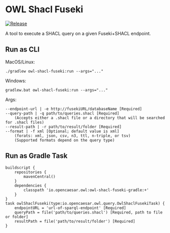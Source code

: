 # OWL Shacl Fuseki

[![Release](https://img.shields.io/github/v/tag/opencaesar/owl-tools?label=release)](https://github.com/opencaesar/owl-tools/releases/latest)

A tool to execute a SHACL query on a given Fuseki+SHACL endpoint. 

## Run as CLI

MacOS/Linux:
```
./gradlew owl-shacl-fuseki:run --args="..."
```
Windows:
```
gradlew.bat owl-shacl-fuseki:run --args="..."
```
Args:
```
--endpoint-url | -e http://fusekiURL/databaseName [Required]
--query-path | -q path/to/queries.shacl [Required]
    (Accepts either a .shacl file or a directory that will be searched for .shacl files)
--result-path | -r path/to/result/folder [Required]
--format | -f xml [Optional; default value is xml]
    (forats: xml, json, csv, n3, ttl, n-triple, or tsv)
    (Supported formats depend on the query type)
```

## Run as Gradle Task
```
buildscript {
	repositories {
  		mavenCentral()
	}
	dependencies {
		classpath 'io.opencaesar.owl:owl-shacl-fuseki-gradle:+'
	}
}
task owlShaclFuseki(type:io.opencaesar.owl.query.OwlShaclFusekiTask) {
	endpointURL = 'url-of-sparql-endpoint' [Required]
	queryPath = file('path/to/queries.shacl') [Required, path to file or folder]
	resultPath = file('path/to/result/folder') [Required]
}               
```